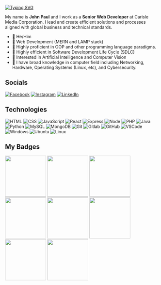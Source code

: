 [![Typing SVG](https://readme-typing-svg.herokuapp.com?font=comfortaa&color=FFFFFF&size=25&width=600&lines=Senior+Web+Developer+@+Carisle+Media;Computer+Science+Student;Nice+to+meet+you!❤️)](https://git.io/typing-svg)

My name is **John Paul** and I work as a **Senior Web Developer** at Carisle Media Corporation. I lead and create efficient solutions and processes aligned with global 
business and technical standards. 

* 🌠 He/Him
* 🌠 Web Development (MERN and LAMP stack)
* 🌠 Highly proficient in OOP and other programming language paradigms.
* 🌠 Highly efficient in Software Development Life Cycle (SDLC) 
* 🌠 Interested in Artificial Intelligence and Computer Vision
* 🌠 I have broad knowledge in computer field including Networking, Hardware, Operating Systems (Linux, etc), and Cybersecurity. 


## Socials 
[![Facebook](https://user-images.githubusercontent.com/72861332/231348477-80f1504d-0630-4172-9e46-8f06adda1c28.png)](https://facebook.com/fearlesspsyche)
[![Instagram](https://user-images.githubusercontent.com/72861332/231348567-ff4594a7-0032-4567-ba27-9d81586d55a6.png)](https://www.instagram.com/fearlesspsyche/)
[![LinkedIn](https://user-images.githubusercontent.com/72861332/231348291-6f30545f-3e23-4ec0-8d63-187f0a74fc48.png)](https://www.linkedin.com/in/john-paul-birol-502b47271)


## Technologies

![HTML](https://img.icons8.com/color/48/000000/html-5--v1.png)
![CSS](https://img.icons8.com/color/48/000000/css3.png)
![JavaScript](https://img.icons8.com/color/48/000000/javascript--v1.png)
![React](https://user-images.githubusercontent.com/72861332/231347664-8584c978-ff17-4721-af0b-031ff40edfb5.png)
![Express](https://user-images.githubusercontent.com/72861332/231347891-14d835d8-4ffe-4c62-9861-97bdf1a93649.png)
![Node](https://user-images.githubusercontent.com/72861332/231347973-211841ae-ad92-4aee-8c1e-5b6a0bc6a334.png)
![PHP](https://img.icons8.com/color/48/000000/php.png)
![Java](https://img.icons8.com/color/48/000000/java-coffee-cup-logo--v1.png)
![Python](https://user-images.githubusercontent.com/72861332/231348110-6a335e2d-a028-4185-b624-f15bbb255f98.png)
![MySQL](https://img.icons8.com/color/48/000000/mysql-logo.png)
![MongoDB](https://user-images.githubusercontent.com/72861332/231348034-42293ee4-d78f-49e8-a852-327b77738a81.png)
![Git](https://img.icons8.com/color/48/git.png)
![Gitlab](https://img.icons8.com/color/48/gitlab.png)
![GitHub](https://img.icons8.com/stickers/48/000000/github.png)
![VSCode](https://img.icons8.com/color/48/visual-studio-code-2019.png)
![Windows](https://img.icons8.com/color/48/windows-10.png)
![Ubuntu](https://img.icons8.com/color/48/ubuntu--v1.png)
![Linux](https://img.icons8.com/color/48/linux.png)

## My Badges
<p align="left">
  
<img src="https://user-images.githubusercontent.com/72861332/145699520-fcdc2e10-129e-442a-965a-d92437f87ed4.png" width="135" height="135" />
<img src="https://user-images.githubusercontent.com/72861332/143734761-b7c76b3d-ac52-44ad-a8ef-9b8a52176687.png" width="135" height="135" />
<img src="https://user-images.githubusercontent.com/72861332/150822853-6a605458-8513-4a33-9e73-cdd104442780.png" width="135" height="135" />
<img src="https://user-images.githubusercontent.com/72861332/143734983-19212e83-eea0-4876-a98e-94d79631dd8b.png" width="135" height="135" />
<img src="https://user-images.githubusercontent.com/72861332/181067708-f72e4c58-bf3e-4586-af6a-f66ef67c0d45.png" width="135" height="135" />
<img src="https://user-images.githubusercontent.com/72861332/190858997-e186a403-503c-41bd-83a2-739caa7f19fb.png" width="135" height="135" />
<img src="https://user-images.githubusercontent.com/72861332/219255941-55ec5805-8283-4cb2-ad9b-d5a91312c1e7.png" width="135" height="135" />
<img src="https://user-images.githubusercontent.com/72861332/219950534-c1cf4f6c-edb7-4a10-88eb-a32829710030.png" width="135" height="135" />



</p>



